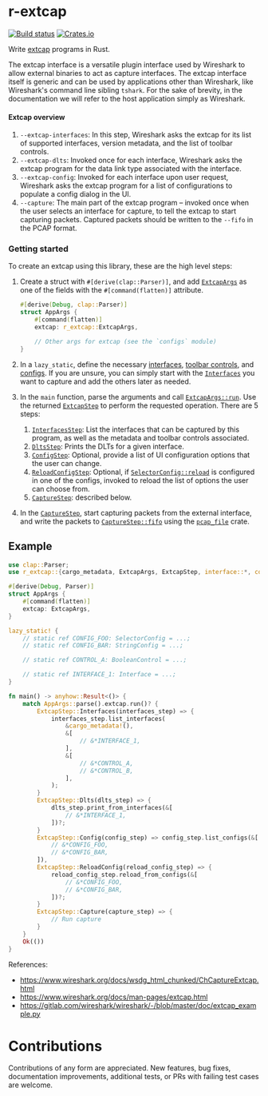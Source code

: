 # r-extcap

[![Build status](https://github.com/mauricelam/r-extcap/workflows/ci/badge.svg)](https://github.com/mauricelam/r-extcap/actions)
[![Crates.io](https://img.shields.io/crates/v/r-extcap.svg)](https://crates.io/crates/r-extcap)

<!-- cargo-rdme start -->

Write [extcap](https://www.wireshark.org/docs/man-pages/extcap.html)
programs in Rust.

The extcap interface is a versatile plugin interface used by Wireshark to
allow external binaries to act as capture interfaces. The extcap interface
itself is generic and can be used by applications other than Wireshark, like
Wireshark's command line sibling `tshark`. For the sake of brevity, in the
documentation we will refer to the host application simply as Wireshark.

#### Extcap overview

1. `--extcap-interfaces`: In this step, Wireshark asks the extcap for its
   list of supported interfaces, version metadata, and the list of toolbar
   controls.
2. `--extcap-dlts`: Invoked once for each interface, Wireshark asks the
   extcap program for the data link type associated with the interface.
3. `--extcap-config`: Invoked for each interface upon user request,
   Wireshark asks the extcap program for a list of configurations to
   populate a config dialog in the UI.
4. `--capture`: The main part of the extcap program – invoked once when the
   user selects an interface for capture, to tell the extcap to start
   capturing packets. Captured packets should be written to the `--fifo` in
   the PCAP format.

### Getting started

To create an extcap using this library, these are the high level steps:

1. Create a struct with `#[derive(clap::Parser)]`, and add
   [`ExtcapArgs`](https://docs.rs/r-extcap/latest/r_extcap/struct.ExtcapArgs.html) as one of the fields with the
   `#[command(flatten)]` attribute.

   ```rust
   #[derive(Debug, clap::Parser)]
   struct AppArgs {
       #[command(flatten)]
       extcap: r_extcap::ExtcapArgs,

       // Other args for extcap (see the `configs` module)
   }
   ```

2. In a `lazy_static`, define the necessary
   [interfaces](https://docs.rs/r-extcap/latest/r_extcap/interface/struct.Interface.html), [toolbar
   controls](https://docs.rs/r-extcap/latest/r_extcap/controls/trait.ToolbarControl.html), and
   [configs](https://docs.rs/r-extcap/latest/r_extcap/config/trait.ConfigTrait.html). If you are unsure, you can simply
   start with the [`Interfaces`](https://docs.rs/r-extcap/latest/r_extcap/interface/struct.Interface.html) you want to
   capture and add the others later as needed.

3. In the `main` function, parse the arguments and call
   [`ExtcapArgs::run`](https://docs.rs/r-extcap/latest/r_extcap/struct.ExtcapArgs.html#method.run). Use the returned
   [`ExtcapStep`](https://docs.rs/r-extcap/latest/r_extcap/enum.ExtcapStep.html) to perform the requested operation.
   There are 5 steps:

    1. [`InterfacesStep`](https://docs.rs/r-extcap/latest/r_extcap/struct.InterfacesStep.html): List the interfaces that
           can be captured by this program, as well as the metadata and
           toolbar controls associated.
    2. [`DltsStep`](https://docs.rs/r-extcap/latest/r_extcap/struct.DltsStep.html): Prints the DLTs for a given interface.
    3. [`ConfigStep`](https://docs.rs/r-extcap/latest/r_extcap/struct.ConfigStep.html): Optional, provide a list of UI
           configuration options that the user can change.
    4. [`ReloadConfigStep`](https://docs.rs/r-extcap/latest/r_extcap/struct.ReloadConfigStep.html): Optional, if
           [`SelectorConfig::reload`](https://docs.rs/r-extcap/latest/r_extcap/config/struct.SelectorConfig.html)
           is configured in one of the configs, invoked to reload the list
           of options the user can choose from.
    5. [`CaptureStep`](https://docs.rs/r-extcap/latest/r_extcap/struct.CaptureStep.html): described below.

 4. In the [`CaptureStep`](https://docs.rs/r-extcap/latest/r_extcap/struct.CaptureStep.html), start capturing packets from
   the external interface, and write the packets to
   [`CaptureStep::fifo`](https://docs.rs/r-extcap/latest/r_extcap/struct.CaptureStep.html) using the
   [`pcap_file`](https://docs.rs/pcap-file/latest/pcap_file/index.html)
   crate.

## Example

```rust
use clap::Parser;
use r_extcap::{cargo_metadata, ExtcapArgs, ExtcapStep, interface::*, controls::*, config::*};

#[derive(Debug, Parser)]
struct AppArgs {
    #[command(flatten)]
    extcap: ExtcapArgs,
}

lazy_static! {
    // static ref CONFIG_FOO: SelectorConfig = ...;
    // static ref CONFIG_BAR: StringConfig = ...;

    // static ref CONTROL_A: BooleanControl = ...;

    // static ref INTERFACE_1: Interface = ...;
}

fn main() -> anyhow::Result<()> {
    match AppArgs::parse().extcap.run()? {
        ExtcapStep::Interfaces(interfaces_step) => {
            interfaces_step.list_interfaces(
                &cargo_metadata!(),
                &[
                    // &*INTERFACE_1,
                ],
                &[
                    // &*CONTROL_A,
                    // &*CONTROL_B,
                ],
            );
        }
        ExtcapStep::Dlts(dlts_step) => {
            dlts_step.print_from_interfaces(&[
                // &*INTERFACE_1,
            ])?;
        }
        ExtcapStep::Config(config_step) => config_step.list_configs(&[
            // &*CONFIG_FOO,
            // &*CONFIG_BAR,
        ]),
        ExtcapStep::ReloadConfig(reload_config_step) => {
            reload_config_step.reload_from_configs(&[
                // &*CONFIG_FOO,
                // &*CONFIG_BAR,
            ])?;
        }
        ExtcapStep::Capture(capture_step) => {
            // Run capture
        }
    }
    Ok(())
}
```

References:
* <https://www.wireshark.org/docs/wsdg_html_chunked/ChCaptureExtcap.html>
* <https://www.wireshark.org/docs/man-pages/extcap.html>
* <https://gitlab.com/wireshark/wireshark/-/blob/master/doc/extcap_example.py>

<!-- cargo-rdme end -->

# Contributions

Contributions of any form are appreciated. New features, bug fixes,
documentation improvements, additional tests, or PRs with failing test cases are
welcome.
